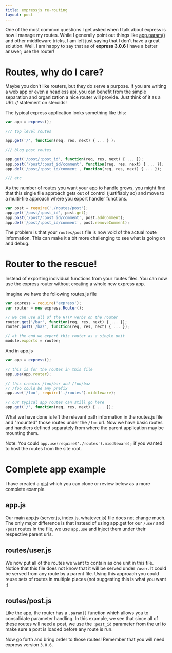 ```yaml
---
title: expressjs re-routing
layout: post
---
```

One of the most common questions I get asked when I talk about express is how I manage my routes. While I generally point out things like [app.param()](http://expressjs.com/api.html#app.param) and other middleware tricks, I am left just saying that I don't have a great solution. Well, I am happy to say that as of **express 3.0.6** I have a better answer; use the router!

# Routes, why do I care?

Maybe you don't like routers, but they do serve a purpose. If you are writing a web app or even a headless api, you can benefit from the simple separation and organization a nice router will provide. Just think of it as a URL *if* statement on steroids!

The typical express application looks something like this:

```javascript
var app = express();

/// top level routes

app.get('/', function(req, res, next) { ... } );

/// blog post routes

app.get('/post/:post_id', function(req, res, next) { ... });
app.post('/post/:post_id/comment', function(req, res, next) { ... });
app.del('/post/:post_id/comment', function(req, res, next) { ... });

/// etc
```

As the number of routes you want your app to handle grows, you might find that this single file approach gets out of control (justifiably so) and move to a multi-file approach where you export handler functions.

```javascript
var post = require('./routes/post');
app.get('/post/:post_id', post.get);
app.post('/post/:post_id/comment', post.addComment);
app.del('/post/:post_id/comment', post.removeComment);
```

The problem is that your ```routes/post``` file is now void of the actual route information. This can make it a bit more challenging to see what is going on and debug.

# Router to the rescue!

Instead of exporting individual functions from your routes files. You can now use the express router without creating a whole new express app.

Imagine we have the following routes.js file

```javascript
var express = require('express');
var router = new express.Router();

// we can use all of the HTTP verbs on the router
router.get('/bar', function(req, res, next) { ... });
router.post('/baz', function(req, res, next) { ... });

// at the end we export this router as a single unit
module.exports = router;
```

And in app.js

```javascript
var app = express();

// this is for the routes in this file
app.use(app.router);

// this creates /foo/bar and /foo/baz
// /foo could be any prefix
app.use('/foo', require('./routes').middleware);

// our typical app routes can still go here
app.get('/', function(req, res, next) { ... });
```

What we have done is left the relevant path information in the routes.js file and "mounted" those routes under the ```/foo``` url. Now we have basic routes and handlers defined separately from where the parent application may be mounting them.

Note: You could ```app.use(require('./routes').middleware);``` if you wanted to host the routes from the site root.

# Complete app example

I have created a [gist](https://gist.github.com/4472280) which you can clone or review below as a more complete example.

## app.js

Our main app.js (server.js, index.js, whatever.js) file does not change much. The only major difference is that instead of using app.get for our ```/user``` and ```/post``` routes in the file, we use ```app.use``` and inject them under their respective parent urls.

<script src="https://gist.github.com/4472280.js?file=app.js"></script>

## routes/user.js

We now put all of the routes we want to contain as one unit in this file. Notice that this file does not know that it will be served under ```/user```. It could be served from any route by a parent file. Using this approach you could reuse sets of routes in multiple places (not suggesting this is what you want :)

<script src="https://gist.github.com/4472280.js?file=routes/user.js"></script>

## routes/post.js

Like the app, the router has a ```.param()``` function which allows you to consolidate parameter handling. In this example, we see that since all of these routes will need a post, we use the ```:post_id``` parameter from the url to make sure a post is loaded before any route is run.

<script src="https://gist.github.com/4472280.js?file=routes/post.js"></script>

Now go forth and bring order to those routes! Remember that you will need express version ```3.0.6```.
